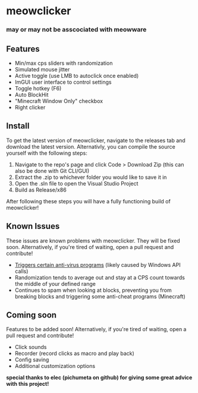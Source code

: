 # meowclicker
### may or may not be asscociated with meowware

## Features
- Min/max cps sliders with randomization
- Simulated mouse jitter
- Active toggle (use LMB to autoclick once enabled)
- ImGUI user interface to control settings
- Toggle hotkey (F6)
- Auto BlockHit
- "Minecraft Window Only" checkbox
- Right clicker

## Install
To get the latest version of meowclicker, navigate to the releases tab and download the latest version.
Alternativly, you can compile the source yourself with the following steps:

1. Navigate to the repo's page and click Code > Download Zip (this can also be done with Git CLI/GUI)
2. Extract the .zip to whichever folder you would like to save it in
3. Open the .sln file to open the Visual Studio Project
4. Build as Release/x86

After following these steps you will have a fully functioning build of meowclicker!

## Known Issues
These issues are known problems with meowclicker. They will be fixed soon.
Alternatively, if you're tired of waiting, open a pull request and contribute!

- [Triggers certain anti-virus programs](https://www.virustotal.com/gui/file/97e670383a7dc272621a864006caea17b203324e3b57fa6807b070cfc9337fa4?nocache=1) (likely caused by Windows API calls)
- Randomization tends to average out and stay at a CPS count towards the middle of your defined range
- Continues to spam when looking at blocks, preventing you from breaking blocks and triggering some anti-cheat programs (Minecraft)

## Coming soon
Features to be added soon!
Alternatively, if you're tired of waiting, open a pull request and contribute!

- Click sounds
- Recorder (record clicks as macro and play back)
- Config saving
- Additional customization options

**special thanks to elec (pichumeta on github) for giving some great advice with this project!**
